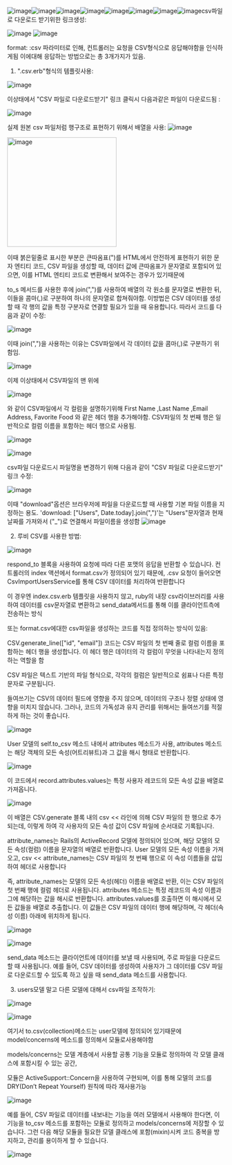 ![image](https://github.com/twingay96/CSV_project/assets/64403357/12ad9a4a-6dcb-434d-8760-ab626ed2426a)![image](https://github.com/twingay96/CSV_project/assets/64403357/01ad7d06-cfba-47c5-9446-1b127d5e066f)![image](https://github.com/twingay96/CSV_project/assets/64403357/b84e00bd-8fd8-4b89-ad87-0fe6d70dea15)![image](https://github.com/twingay96/CSV_project/assets/64403357/d491e29c-b090-4433-b654-15cf71d1b56e)![image](https://github.com/twingay96/CSV_project/assets/64403357/6d505cee-0b32-436a-84b8-06862229dc1f)![image](https://github.com/twingay96/CSV_project/assets/64403357/2b0904e5-13ad-4808-a2b8-15d304b6dd3a)![image](https://github.com/twingay96/CSV_project/assets/64403357/8c937898-235b-4a5b-b9a0-a360893910b0)![image](https://github.com/twingay96/CSV_project/assets/64403357/90ce84d7-407a-4617-ad61-0e4ce1fdd4c2)csv파일로 다운로드 받기위한 링크생성:

![image](https://github.com/twingay96/CSV_project/assets/64403357/ef838a04-e5d5-4bf1-b21f-5b88f8121040)
![image](https://github.com/twingay96/CSV_project/assets/64403357/4bdaa329-f74e-40d6-a6e1-f64633b8aa69)

format: :csv 파라미터로 인해, 컨트롤러는 요청을 CSV형식으로 응답해야함을 인식하게됨
이에대해 응답하는 방법으로는 총 3개가지가 있음.

1. ".csv.erb"형식의 템플릿사용:

![image](https://github.com/twingay96/CSV_project/assets/64403357/c0e7a0e8-7f5d-4804-9d99-9a8bacce584c)

이상태에서 "CSV 파일로 다운로드받기" 링크 클릭시 다음과같은 파일이 다운로드됨 :

![image](https://github.com/twingay96/CSV_project/assets/64403357/6fe3d2a0-1c78-434a-904f-0887aca211bf)

실제 원본 csv 파일처럼 행구조로 표현하기 위해서 배열을 사용:
![image](https://github.com/twingay96/CSV_project/assets/64403357/6cd4f56e-0cba-4a54-ad83-0aa6448dbbc0)

<img width="253" alt="image" src="https://github.com/twingay96/CSV_project/assets/64403357/41b05745-e571-45ab-a833-c5437d86b634">


이때 붉은밑줄로 표시한 부분은 큰따옴표(")를 HTML에서 안전하게 표현하기 위한 문자 엔티티 코드, CSV 파일을 생성할 때, 
데이터 값에 큰따옴표가 문자열로 포함되어 있으면, 이를 HTML 엔티티 코드로 변환해서 보여주는 경우가 있기때문에 

to_s 메서드를 사용한 후에 join(",")를 사용하여 배열의 각 원소를 문자열로 변환한 뒤, 이들을 콤마(,)로 구분하여 하나의 문자열로 합쳐줘야함. 
이방법은 CSV 데이터를 생성할 때 각 행의 값을 특정 구분자로 연결할 필요가 있을 때 유용합니다.
따라서 코드를 다음과 같이 수정:

![image](https://github.com/twingay96/CSV_project/assets/64403357/fba26420-0c5f-4d64-91f0-fec35e7b1cd4)

이때 join(",")을 사용하는 이유는 CSV파일에서 각 데이터 값을 콤마(,)로 구분하기 위함임.

![image](https://github.com/twingay96/CSV_project/assets/64403357/efa5bc33-6de9-419d-8428-93ef1e533b67)

이제 이상태에서 CSV파일의 맨 위에 

![image](https://github.com/twingay96/CSV_project/assets/64403357/4a8af62a-40d1-42e9-a118-5a63e6568bd6)

와 같이 CSV파일에서 각 컬럼을 설명하기위해 
First Name ,Last Name ,Email Address, Favorite Food 와 같은 헤더 행을 추가해야함.
CSV파일의 첫 번째 행은 일반적으로 컬럼 이름을 포함하는 헤더 행으로 사용됨.

![image](https://github.com/twingay96/CSV_project/assets/64403357/94f7b92a-cc74-46eb-9b62-c47862443e7c)

![image](https://github.com/twingay96/CSV_project/assets/64403357/8f64eb22-126c-4784-b688-c6256a1c4782)

csv파일 다운로드시 파일명을 변경하기 위해 다음과 같이 "CSV 파일로 다운로드받기" 링크 수정:

![image](https://github.com/twingay96/CSV_project/assets/64403357/208e9e70-21ed-43e3-8eb9-60d6618b5d86)

이때 "download"옵션은 브라우저에 파일을 다운로드할 때 사용할 기본 파일 이름을 지정하는 용도.
'download: ["Users", Date.today].join(",")'는 "Users"문자열과 현재 날짜를 가져와서 ("_")로 연결해서 파일이름을 생성함
![image](https://github.com/twingay96/CSV_project/assets/64403357/a49e087f-88f6-452d-8c68-55c95db6934a)

2. 루비 CSV를 사용한 방법:

![image](https://github.com/twingay96/CSV_project/assets/64403357/f7f11251-ec0e-4527-bea1-1683910ca937)



respond_to 블록을 사용하여 요청에 따라 다른 포맷의 응답을 반환할 수 있습니다. 
컨트롤러의 index 액션에서 format.csv가 정의되어 있기 때문에, .csv 요청이 들어오면 CsvImportUsersService를 통해 CSV 데이터를 처리하여 반환합니다

이 경우엔 index.csv.erb 템플릿을 사용하지 않고, ruby의 내장 csv라이브러리를 사용하여 데이터를 
csv문자열로 변환하고 send_data메서드를 통해 이를 클라이언트측에 전송하는 방식

또는 format.csv에대한 csv파일을 생성하는 코드를 직접 정의하는 방식이 있음:



CSV.generate_line(["id", "email"]) 코드는 
CSV 파일의 첫 번째 줄로 컬럼 이름을 포함하는 헤더 행을 생성합니다. 
이 헤더 행은 데이터의 각 컬럼이 무엇을 나타내는지 정의하는 역할을 함

CSV 파일은 텍스트 기반의 파일 형식으로, 각각의 컬럼은 일반적으로 쉼표나 다른 특정 문자로 구분됩니다. 

들여쓰기는 CSV의 데이터 필드에 영향을 주지 않으며, 데이터의 구조나 정렬 상태에 영향을 미치지 않습니다. 그러나, 코드의 가독성과 유지 관리를 위해서는 들여쓰기를 적절하게 하는 것이 좋습니다.


![image](https://github.com/twingay96/CSV_project/assets/64403357/c05f24e7-d7b6-4b79-9e99-f404a30247e2)


User 모델의 self.to_csv 메소드 내에서 attributes 메소드가 사용, 
attributes 메소드는 해당 객체의 모든 속성(어트리뷰트)과 그 값을 해시 형태로 반환합니다.

![image](https://github.com/twingay96/CSV_project/assets/64403357/66d845d2-0f0b-4576-883a-ced0579877c6)

이 코드에서 record.attributes.values는 특정 사용자 레코드의 모든 속성 값을 배열로 가져옵니다. 

![image](https://github.com/twingay96/CSV_project/assets/64403357/08dc4e8d-02b4-4c2b-9278-4aa6633599dd)

이 배열은 CSV.generate 블록 내의 csv << 라인에 의해 CSV 파일의 한 행으로 추가되는데, 
이렇게 하여 각 사용자의 모든 속성 값이 CSV 파일에 순서대로 기록됩니다.

attribute_names는 Rails의 ActiveRecord 모델에 정의되어 있으며, 해당 모델의 모든 속성(컬럼) 이름을 문자열의 배열로 반환합니다.
User 모델의 모든 속성 이름을 가져오고, csv << attribute_names는 CSV 파일의 첫 번째 행으로 이 속성 이름들을 삽입하여 헤더로 사용합니다

즉, attribute_names는 모델의 모든 속성(헤더) 이름을 배열로 반환, 이는 CSV 파일의 첫 번째 행에 컬럼 헤더로 사용됩니다.
attributes 메소드는 특정 레코드의 속성 이름과 그에 해당하는 값을 해시로 반환합니다. 
attributes.values를 호출하면 이 해시에서 모든 값들을 배열로 추출합니다. 이 값들은 CSV 파일의 데이터 행에 해당하며, 각 헤더(속성 이름) 아래에 위치하게 됩니다.

![image](https://github.com/twingay96/CSV_project/assets/64403357/26e72f8b-b615-4cde-a82e-1a2e23e9fba7)

![image](https://github.com/twingay96/CSV_project/assets/64403357/117f251b-a51a-49ef-aa14-24befee478c3)

send_data 메소드는 클라이언트에 데이터를 보낼 때 사용되며, 주로 파일을 다운로드할 때 사용됩니다.
예를 들어, CSV 데이터를 생성하여 사용자가 그 데이터를 CSV 파일로 다운로드할 수 있도록 하고 싶을 때 send_data 메소드를 사용합니다.

3. users모델 말고 다른 모델에 대해서 csv파일 조작하기:

![image](https://github.com/twingay96/CSV_project/assets/64403357/3e32d4bb-a6e3-4619-b4ce-e9a0a40c14d4)

![image](https://github.com/twingay96/CSV_project/assets/64403357/c5e5a73e-8484-4f93-b409-1e19f03e33ae)

여기서 to.csv(collection)메소드는 user모델에 정의되어 있기때문에 model/concerns에 메소드를 정의해서 모듈로사용해야함 

models/concerns는 모델 계층에서 사용할 공통 기능을 모듈로 정의하여 각 모델 클래스에 포함시킬 수 있는 공간, 

모듈은 ActiveSupport::Concern을 사용하여 구현되며, 이를 통해 모델의 코드를 DRY(Don’t Repeat Yourself) 원칙에 따라 재사용가능

![image](https://github.com/twingay96/CSV_project/assets/64403357/54a39aef-0b76-40fa-a731-0cb3bd626a04)

예를 들어, CSV 파일로 데이터를 내보내는 기능을 여러 모델에서 사용해야 한다면, 
이 기능을 to_csv 메소드를 포함하는 모듈로 정의하고 models/concerns에 저장할 수 있습니다. 
그런 다음 해당 모듈을 필요한 모델 클래스에 포함(mixin)시켜 코드 중복을 방지하고, 관리를 용이하게 할 수 있습니다.

![image](https://github.com/twingay96/CSV_project/assets/64403357/20c58dc0-5de5-4f42-86b0-4265fcf495f7)


































